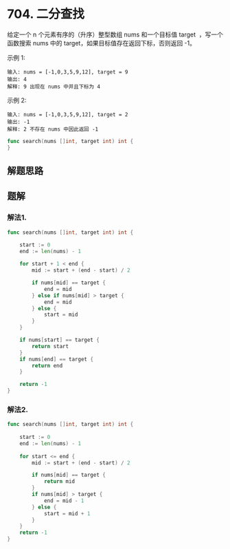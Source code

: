 # 704. 二分查找
给定一个 n 个元素有序的（升序）整型数组 nums 和一个目标值 target  ，写一个函数搜索 nums 中的 target，如果目标值存在返回下标，否则返回 -1。

示例 1:
```
输入: nums = [-1,0,3,5,9,12], target = 9
输出: 4
解释: 9 出现在 nums 中并且下标为 4
```
示例 2:
```
输入: nums = [-1,0,3,5,9,12], target = 2
输出: -1
解释: 2 不存在 nums 中因此返回 -1
```

```go
func search(nums []int, target int) int {
}
```

## 解题思路

## 题解
### 解法1.
```go
func search(nums []int, target int) int {

    start := 0
    end := len(nums) - 1
    
    for start + 1 < end {
        mid := start + (end - start) / 2

        if nums[mid] == target {
            end = mid
        } else if nums[mid] > target {
            end = mid
        } else {
            start = mid
        }
    }

    if nums[start] == target {
        return start
    }
    if nums[end] == target {
        return end
    }

    return -1
}

```

### 解法2.
```go
func search(nums []int, target int) int {
    
    start := 0
    end := len(nums) - 1
    
    for start <= end {
        mid := start + (end - start) / 2

        if nums[mid] == target {
            return mid
        }
        if nums[mid] > target {
            end = mid - 1
        } else {
            start = mid + 1
        }
    }
    return -1
}
```
